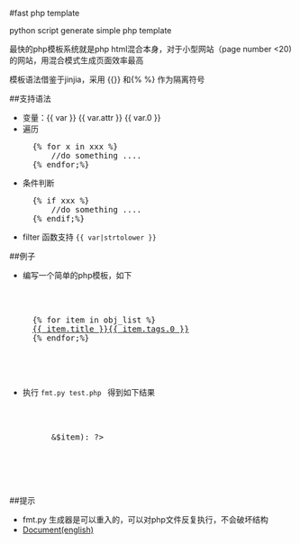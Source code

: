 #fast php template


python script  generate simple php template

最快的php模板系统就是php html混合本身，对于小型网站（page number <20)的网站，用混合模式生成页面效率最高

模板语法借鉴于jinjia，采用 {{}} 和{% %} 作为隔离符号

##支持语法

- 变量：{{ var }} {{ var.attr }} {{ var.0 }}
- 遍历
  <pre>
	{% for x in xxx %} 
		//do something .... 
	{% endfor;%}
  </pre>
- 条件判断
  <pre>
	{% if xxx %} 
		//do something .... 
	{% endif;%}
  </pre>
- filter 函数支持
	<code>{{  var|strtolower }}</code>

##例子

- 编写一个简单的php模板，如下

   <pre>

	<html>
	<body>
	{% for item in obj_list %}
	<a href="{{ item.url }}" id="id-{{ loop.index }}">{{ item.title }}<span>{{ item.tags.0 }}</span></a>
	{% endfor;%}
	</body>
	</html>

   </pre>

- 执行 <code>fmt.py test.php </code> 得到如下结果  
	<pre>

		<html>
		<body>
		<?php foreach($obj_list as $loop_index =>&$item): ?>
		<a href="<?php echo $item['url'];?>" id="id-<?php echo ($loop_index+1);?>"><?php echo $item['title'];?><span><?php echo $item['tags'][0];?></span></a>
		<?php endforeach;?>
		</body>
		</html>
	</pre>

##提示
- fmt.py 生成器是可以重入的，可以对php文件反复执行，不会破坏结构
- [Document(english)](http://code.google.com/p/fast-php-template/)